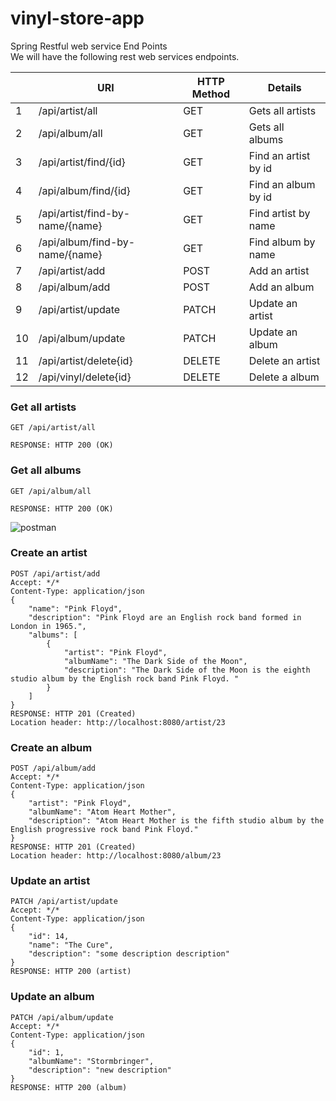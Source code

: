 # vinyl-store-app

Spring Restful web service End Points <br>
We will have the following rest web services endpoints.


|    	| URI                             	| HTTP Method 	| Details                	|
|----	|---------------------------------	|-------------	|------------------------	|
| 1  	| /api/artist/all                 	| GET         	|  Gets all   artists    	|
| 2  	| /api/album/all                  	| GET         	| Gets all albums        	|
| 3  	| /api/artist/find/{id}           	| GET         	| Find an artist by id   	|
| 4  	| /api/album/find/{id}            	| GET         	| Find an album by id     	|
| 5  	| /api/artist/find-by-name/{name} 	| GET         	| Find artist by name    	|
| 6  	| /api/album/find-by-name/{name}  	| GET         	| Find album by name     	|
| 7  	| /api/artist/add                 	| POST        	| Add an artist          	|
| 8  	| /api/album/add                  	| POST        	| Add an album            	|
| 9  	| /api/artist/update              	| PATCH       	| Update an artist       	|
| 10 	| /api/album/update               	| PATCH       	| Update an album         	|
| 11 	| /api/artist/delete{id}          	| DELETE      	| Delete an artist       	|
| 12 	| /api/vinyl/delete{id}           	| DELETE      	| Delete a album         	|
			

### Get all artists

```
GET /api/artist/all

RESPONSE: HTTP 200 (OK)
```


### Get all albums

```
GET /api/album/all

RESPONSE: HTTP 200 (OK)
```
<img src="https://github.com/SantanaSJ/vinyl-store-app/blob/master/all.png" alt="postman" title="postman">

### Create an artist 

```
POST /api/artist/add
Accept: */*
Content-Type: application/json
{
    "name": "Pink Floyd",
    "description": "Pink Floyd are an English rock band formed in London in 1965.",
    "albums": [
        {
            "artist": "Pink Floyd",
            "albumName": "The Dark Side of the Moon",
            "description": "The Dark Side of the Moon is the eighth studio album by the English rock band Pink Floyd. "
        }
    ]
}
RESPONSE: HTTP 201 (Created)
Location header: http://localhost:8080/artist/23
```

### Create an album 
```
POST /api/album/add
Accept: */*
Content-Type: application/json
{
    "artist": "Pink Floyd",
    "albumName": "Atom Heart Mother",
    "description": "Atom Heart Mother is the fifth studio album by the English progressive rock band Pink Floyd."
}
RESPONSE: HTTP 201 (Created)
Location header: http://localhost:8080/album/23
```

### Update an artist 
```
PATCH /api/artist/update
Accept: */*
Content-Type: application/json
{
    "id": 14,
    "name": "The Cure",
    "description": "some description description"
}
RESPONSE: HTTP 200 (artist)
```

### Update an album 
```
PATCH /api/album/update
Accept: */*
Content-Type: application/json
{
    "id": 1,
    "albumName": "Stormbringer",
    "description": "new description"
}
RESPONSE: HTTP 200 (album)
```
